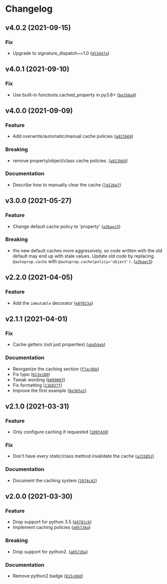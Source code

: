 # Changelog

<!--next-version-placeholder-->

## v4.0.2 (2021-09-15)
### Fix
* Upgrade to signature_dispatch~=1.0 ([`453447a`](https://github.com/kalekundert/autoprop/commit/453447aecdd7ddc7ca9e7898d0f6b99ff4a073f0))

## v4.0.1 (2021-09-10)
### Fix
* Use built-in functools.cached_property in py3.8+ ([`be358a9`](https://github.com/kalekundert/autoprop/commit/be358a9cf4b95d60a70ecbe318852f9db63c92d1))

## v4.0.0 (2021-09-09)
### Feature
* Add overwrite/automatic/manual cache policies ([`a013b69`](https://github.com/kalekundert/autoprop/commit/a013b69e1222918e776899d81eab29417eab0af0))

### Breaking
* remove property/object/class cache policies.  ([`a013b69`](https://github.com/kalekundert/autoprop/commit/a013b69e1222918e776899d81eab29417eab0af0))

### Documentation
* Describe how to manually clear the cache ([`7a526e7`](https://github.com/kalekundert/autoprop/commit/7a526e73b9c9ca39d9813cdeb10abba8d1f73059))

## v3.0.0 (2021-05-27)
### Feature
* Change default cache policy to 'property' ([`a3baec5`](https://github.com/kalekundert/autoprop/commit/a3baec55ceee721c9090dc2a5639ac686eb6170e))

### Breaking
* the new default caches more aggressively, so code written with the old default may end up with stale values.  Update old code by replacing `@autoprop.cache` with `@autoprop.cache(policy='object')`.  ([`a3baec5`](https://github.com/kalekundert/autoprop/commit/a3baec55ceee721c9090dc2a5639ac686eb6170e))

## v2.2.0 (2021-04-05)
### Feature
* Add the `immutable` decorator ([`e8f023a`](https://github.com/kalekundert/autoprop/commit/e8f023ab099b3d1477bb285267e11528c43c4f5c))

## v2.1.1 (2021-04-01)
### Fix
* Cache getters (not just properties) ([`ab454eb`](https://github.com/kalekundert/autoprop/commit/ab454eb1d247b147675fc6c377747892588762c1))

### Documentation
* Reorganize the caching section ([`f7ac9bb`](https://github.com/kalekundert/autoprop/commit/f7ac9bb79ac7764f9227601dd6108c756e934704))
* Fix typo ([`613e180`](https://github.com/kalekundert/autoprop/commit/613e180067aa646e9696e70b88435f3962b37c5c))
* Tweak wording ([`b009007`](https://github.com/kalekundert/autoprop/commit/b009007a819d5bdb71c82dae7d539dca2804edf9))
* Fix formatting ([`11b027f`](https://github.com/kalekundert/autoprop/commit/11b027f36a71f0d94352d3f6911844d0308f222b))
* Improve the first example ([`8e365a1`](https://github.com/kalekundert/autoprop/commit/8e365a1b19f1ab3553ec9346e6e2ed59f132b029))

## v2.1.0 (2021-03-31)
### Feature
* Only configure caching if requested ([`109f430`](https://github.com/kalekundert/autoprop/commit/109f430fd286e139ed2fef02777d106be2334df2))

### Fix
* Don't have *every* static/class method invalidate the cache ([`a231052`](https://github.com/kalekundert/autoprop/commit/a231052fb038260055ad5bdaa860e2e25eb4f5a3))

### Documentation
* Document the caching system ([`1974c42`](https://github.com/kalekundert/autoprop/commit/1974c42e0f33859c6c282869cbb861b2c9a8a3de))

## v2.0.0 (2021-03-30)
### Feature
* Drop support for python 3.5 ([`d4781cb`](https://github.com/kalekundert/autoprop/commit/d4781cb489a0a74987ca96eb390d4e1dd507ff47))
* Implement caching policies ([`a05726a`](https://github.com/kalekundert/autoprop/commit/a05726aa96ccce670274430180272dd2c72c3df5))

### Breaking
* Drop support for python2.  ([`a05726a`](https://github.com/kalekundert/autoprop/commit/a05726aa96ccce670274430180272dd2c72c3df5))

### Documentation
* Remove python2 badge ([`815c60d`](https://github.com/kalekundert/autoprop/commit/815c60d5d81d82f567baba2df4b927bc4cbbc224))
